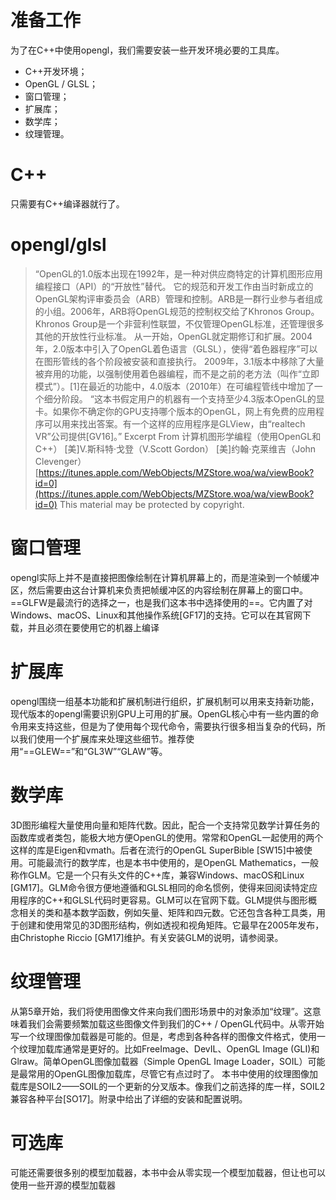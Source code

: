 # 准备工作

为了在C++中使用opengl，我们需要安装一些开发环境必要的工具库。

- C++开发环境；
- OpenGL / GLSL；
- 窗口管理；
- 扩展库；
- 数学库；
- 纹理管理。
# C++
只需要有C++编译器就行了。
# opengl/glsl
> “OpenGL的1.0版本出现在1992年，是一种对供应商特定的计算机图形应用编程接口（API）的“开放性”替代。
>   它的规范和开发工作由当时新成立的OpenGL架构评审委员会（ARB）管理和控制。ARB是一群行业参与者组成的小组。2006年，ARB将OpenGL规范的控制权交给了Khronos Group。Khronos Group是一个非营利性联盟，不仅管理OpenGL标准，还管理很多其他的开放性行业标准。
>   从一开始，OpenGL就定期修订和扩展。2004年，2.0版本中引入了OpenGL着色语言（GLSL），使得“着色器程序”可以在图形管线的各个阶段被安装和直接执行。
>   2009年，3.1版本中移除了大量被弃用的功能，以强制使用着色器编程，而不是之前的老方法（叫作“立即模式”）。[1]在最近的功能中，4.0版本（2010年）在可编程管线中增加了一个细分阶段。
>   “这本书假定用户的机器有一个支持至少4.3版本OpenGL的显卡。如果你不确定你的GPU支持哪个版本的OpenGL，网上有免费的应用程序可以用来找出答案。有一个这样的应用程序是GLView，由“realtech VR”公司提供[GV16]。”
> Excerpt From
> 计算机图形学编程（使用OpenGL和C++）
> [美]V.斯科特·戈登（V.Scott Gordon） [美]约翰·克莱维吉（John Clevenger）
> [https://itunes.apple.com/WebObjects/MZStore.woa/wa/viewBook?id=0](https://itunes.apple.com/WebObjects/MZStore.woa/wa/viewBook?id=0)
> This material may be protected by copyright.

# 窗口管理
opengl实际上并不是直接把图像绘制在计算机屏幕上的，而是渲染到一个帧缓冲区，然后需要由这台计算机来负责把帧缓冲区的内容绘制在屏幕上的窗口中。
==GLFW是最流行的选择之一，也是我们这本书中选择使用的==。它内置了对Windows、macOS、Linux和其他操作系统[GF17]的支持。它可以在其官网下载，并且必须在要使用它的机器上编译

# 扩展库
opengl围绕一组基本功能和扩展机制进行组织，扩展机制可以用来支持新功能，现代版本的opengl需要识别GPU上可用的扩展。OpenGL核心中有一些内置的命令用来支持这些，但是为了使用每个现代命令，需要执行很多相当复杂的代码，所以我们使用一个扩展库来处理这些细节。推荐使用“==GLEW==”和“GL3W”“GLAW”等。
# 数学库
3D图形编程大量使用向量和矩阵代数。因此，配合一个支持常见数学计算任务的函数库或者类包，能极大地方便OpenGL的使用。常常和OpenGL一起使用的两个这样的库是Eigen和vmath。后者在流行的OpenGL SuperBible [SW15]中被使用。可能最流行的数学库，也是本书中使用的，是OpenGL Mathematics，一般称作GLM。它是一个只有头文件的C++库，兼容Windows、macOS和Linux [GM17]。GLM命令很方便地遵循和GLSL相同的命名惯例，使得来回阅读特定应用程序的C++和GLSL代码时更容易。GLM可以在官网下载。GLM提供与图形概念相关的类和基本数学函数，例如矢量、矩阵和四元数。它还包含各种工具类，用于创建和使用常见的3D图形结构，例如透视和视角矩阵。它最早在2005年发布，由Christophe Riccio [GM17]维护。有关安装GLM的说明，请参阅录。
# 纹理管理
从第5章开始，我们将使用图像文件来向我们图形场景中的对象添加“纹理”。这意味着我们会需要频繁加载这些图像文件到我们的C++ / OpenGL代码中。从零开始写一个纹理图像加载器是可能的。但是，考虑到各种各样的图像文件格式，使用一个纹理加载库通常是更好的。比如FreeImage、DevIL、OpenGL Image (GLI)和Glraw。简单OpenGL图像加载器（Simple OpenGL Image Loader，SOIL）可能是最常用的OpenGL图像加载库，尽管它有点过时了。
本书中使用的纹理图像加载库是SOIL2——SOIL的一个更新的分叉版本。像我们之前选择的库一样，SOIL2兼容各种平台[SO17]。附录中给出了详细的安装和配置说明。
# 可选库
可能还需要很多别的模型加载器，本书中会从零实现一个模型加载器，但让也可以使用一些开源的模型加载器

